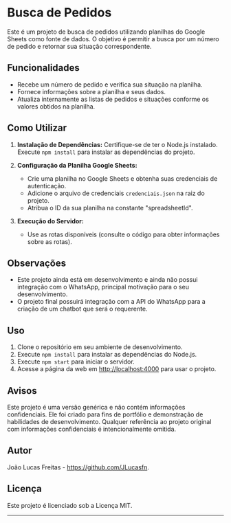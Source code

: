 # Busca de Pedidos

Este é um projeto de busca de pedidos utilizando planilhas do Google Sheets como fonte de dados. O objetivo é permitir a busca por um número de pedido e retornar sua situação correspondente.

## Funcionalidades

- Recebe um número de pedido e verifica sua situação na planilha.
- Fornece informações sobre a planilha e seus dados.
- Atualiza internamente as listas de pedidos e situações conforme os valores obtidos na planilha.

## Como Utilizar

1. **Instalação de Dependências:** 
   Certifique-se de ter o Node.js instalado. Execute `npm install` para instalar as dependências do projeto.

2. **Configuração da Planilha Google Sheets:** 
   - Crie uma planilha no Google Sheets e obtenha suas credenciais de autenticação.
   - Adicione o arquivo de credenciais `credenciais.json` na raiz do projeto.
   - Atribua o ID da sua planilha na constante "spreadsheetId".

3. **Execução do Servidor:** 
   - Use as rotas disponíveis (consulte o código para obter informações sobre as rotas).

## Observações

- Este projeto ainda está em desenvolvimento e ainda não possui integração com o WhatsApp, principal motivação para o seu desenvolvimento.
- O projeto final possuirá integração com a API do WhatsApp para a criação de um chatbot que será o requerente.

## Uso

1. Clone o repositório em seu ambiente de desenvolvimento.
2. Execute `npm install` para instalar as dependências do Node.js.
3. Execute `npm start` para iniciar o servidor.
4. Acesse a página da web em [http://localhost:4000](http://localhost:4000) para usar o projeto.

## Avisos
Este projeto é uma versão genérica e não contém informações confidenciais. Ele foi criado para fins de portfólio e demonstração de habilidades de desenvolvimento. Qualquer referência ao projeto original com informações confidenciais é intencionalmente omitida.

## Autor
João Lucas Freitas - https://github.com/JLucasfn.

## Licença
Este projeto é licenciado sob a Licença MIT.

---